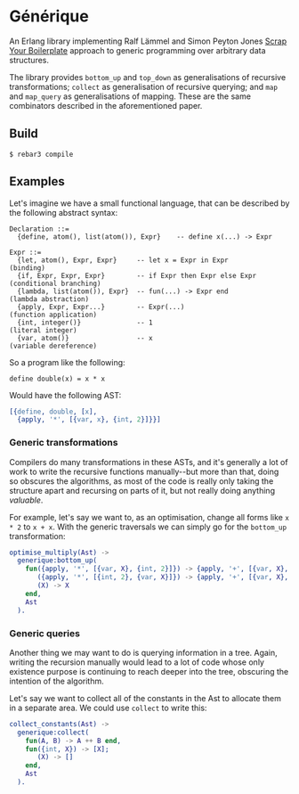 Générique
=========

An Erlang library implementing Ralf Lämmel and Simon Peyton Jones [Scrap Your Boilerplate](https://www.microsoft.com/en-us/research/wp-content/uploads/2003/01/hmap.pdf) approach to generic programming over arbitrary data structures.

The library provides `bottom_up` and `top_down` as generalisations of recursive transformations; `collect` as generalisation of recursive querying; and `map` and `map_query` as generalisations of mapping. These are the same combinators described in the aforementioned paper.

## Build

    $ rebar3 compile

## Examples

Let's imagine we have a small functional language, that can be described by the following abstract syntax:

```
Declaration ::=
  {define, atom(), list(atom()), Expr}    -- define x(...) -> Expr

Expr ::=
  {let, atom(), Expr, Expr}     -- let x = Expr in Expr           (binding)
  {if, Expr, Expr, Expr}        -- if Expr then Expr else Expr    (conditional branching)
  {lambda, list(atom()), Expr}  -- fun(...) -> Expr end           (lambda abstraction)
  {apply, Expr, Expr...}        -- Expr(...)                      (function application)
  {int, integer()}              -- 1                              (literal integer)
  {var, atom()}                 -- x                              (variable dereference)
```

So a program like the following:

```
define double(x) = x * x
```

Would have the following AST:

```erl
[{define, double, [x],
  {apply, '*', [{var, x}, {int, 2}]}}]
```

### Generic transformations

Compilers do many transformations in these ASTs, and it's generally a lot of work to write the recursive functions manually--but more than that, doing so obscures the algorithms, as most of the code is really only taking the structure apart and recursing on parts of it, but not really doing anything *valuable*.

For example, let's say we want to, as an optimisation, change all forms like `x * 2` to `x + x`. With the generic traversals we can simply go for the `bottom_up` transformation:

```erl
optimise_multiply(Ast) ->
  generique:bottom_up(
    fun({apply, '*', [{var, X}, {int, 2}]}) -> {apply, '+', [{var, X}, {var, X}]};
       ({apply, '*', [{int, 2}, {var, X}]}) -> {apply, '+', [{var, X}, {var, X}]};
       (X) -> X
    end,
    Ast
  ).
```


### Generic queries

Another thing we may want to do is querying information in a tree. Again, writing the recursion manually would lead to a lot of code whose only existence purpose is continuing to reach deeper into the tree, obscuring the intention of the algorithm.

Let's say we want to collect all of the constants in the Ast to allocate them in a separate area. We could use `collect` to write this:

```erl
collect_constants(Ast) ->
  generique:collect(
    fun(A, B) -> A ++ B end,
    fun({int, X}) -> [X];
       (X) -> []
    end,
    Ast
  ).
```


